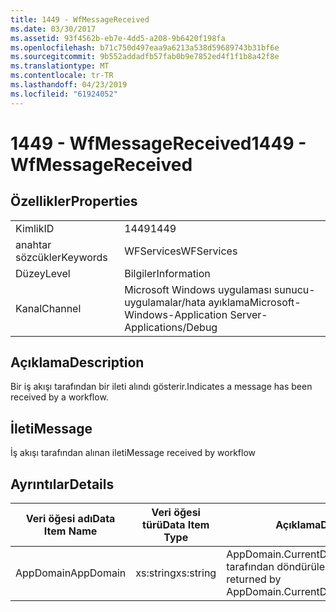 ```yaml
---
title: 1449 - WfMessageReceived
ms.date: 03/30/2017
ms.assetid: 93f4562b-eb7e-4dd5-a208-9b6420f198fa
ms.openlocfilehash: b71c750d497eaa9a6213a538d59689743b31bf6e
ms.sourcegitcommit: 9b552addadfb57fab0b9e7852ed4f1f1b8a42f8e
ms.translationtype: MT
ms.contentlocale: tr-TR
ms.lasthandoff: 04/23/2019
ms.locfileid: "61924052"
---
```

# <a name="1449---wfmessagereceived"></a><span data-ttu-id="84425-102">1449 - WfMessageReceived</span><span class="sxs-lookup"><span data-stu-id="84425-102">1449 - WfMessageReceived</span></span>
## <a name="properties"></a><span data-ttu-id="84425-103">Özellikler</span><span class="sxs-lookup"><span data-stu-id="84425-103">Properties</span></span>  
  
|||  
|-|-|  
|<span data-ttu-id="84425-104">Kimlik</span><span class="sxs-lookup"><span data-stu-id="84425-104">ID</span></span>|<span data-ttu-id="84425-105">1449</span><span class="sxs-lookup"><span data-stu-id="84425-105">1449</span></span>|  
|<span data-ttu-id="84425-106">anahtar sözcükler</span><span class="sxs-lookup"><span data-stu-id="84425-106">Keywords</span></span>|<span data-ttu-id="84425-107">WFServices</span><span class="sxs-lookup"><span data-stu-id="84425-107">WFServices</span></span>|  
|<span data-ttu-id="84425-108">Düzey</span><span class="sxs-lookup"><span data-stu-id="84425-108">Level</span></span>|<span data-ttu-id="84425-109">Bilgiler</span><span class="sxs-lookup"><span data-stu-id="84425-109">Information</span></span>|  
|<span data-ttu-id="84425-110">Kanal</span><span class="sxs-lookup"><span data-stu-id="84425-110">Channel</span></span>|<span data-ttu-id="84425-111">Microsoft Windows uygulaması sunucu-uygulamalar/hata ayıklama</span><span class="sxs-lookup"><span data-stu-id="84425-111">Microsoft-Windows-Application Server-Applications/Debug</span></span>|  
  
## <a name="description"></a><span data-ttu-id="84425-112">Açıklama</span><span class="sxs-lookup"><span data-stu-id="84425-112">Description</span></span>  
 <span data-ttu-id="84425-113">Bir iş akışı tarafından bir ileti alındı gösterir.</span><span class="sxs-lookup"><span data-stu-id="84425-113">Indicates a message has been received by a workflow.</span></span>  
  
## <a name="message"></a><span data-ttu-id="84425-114">İleti</span><span class="sxs-lookup"><span data-stu-id="84425-114">Message</span></span>  
 <span data-ttu-id="84425-115">İş akışı tarafından alınan ileti</span><span class="sxs-lookup"><span data-stu-id="84425-115">Message received by workflow</span></span>  
  
## <a name="details"></a><span data-ttu-id="84425-116">Ayrıntılar</span><span class="sxs-lookup"><span data-stu-id="84425-116">Details</span></span>  
  
|<span data-ttu-id="84425-117">Veri öğesi adı</span><span class="sxs-lookup"><span data-stu-id="84425-117">Data Item Name</span></span>|<span data-ttu-id="84425-118">Veri öğesi türü</span><span class="sxs-lookup"><span data-stu-id="84425-118">Data Item Type</span></span>|<span data-ttu-id="84425-119">Açıklama</span><span class="sxs-lookup"><span data-stu-id="84425-119">Description</span></span>|  
|--------------------|--------------------|-----------------|  
|<span data-ttu-id="84425-120">AppDomain</span><span class="sxs-lookup"><span data-stu-id="84425-120">AppDomain</span></span>|<span data-ttu-id="84425-121">xs:string</span><span class="sxs-lookup"><span data-stu-id="84425-121">xs:string</span></span>|<span data-ttu-id="84425-122">AppDomain.CurrentDomain.FriendlyName tarafından döndürülen dize.</span><span class="sxs-lookup"><span data-stu-id="84425-122">The string returned by AppDomain.CurrentDomain.FriendlyName.</span></span>|
